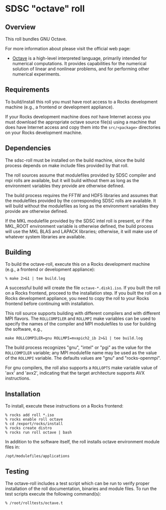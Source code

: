 # SDSC "octave" roll

## Overview

This roll bundles GNU Octave.

For more information about please visit the official web page:

- <a href="http://www.gnu.org/software/octave/" target="_blank">Octave</a> is a high-level interpreted language, primarily intended for numerical computations. It provides capabilities for the numerical solution of linear and nonlinear problems, and for performing other numerical experiments.


## Requirements

To build/install this roll you must have root access to a Rocks development
machine (e.g., a frontend or development appliance).

If your Rocks development machine does *not* have Internet access you must
download the appropriate octave source file(s) using a machine that does
have Internet access and copy them into the `src/<package>` directories on your
Rocks development machine.


## Dependencies

The sdsc-roll must be installed on the build machine, since the build process
depends on make include files provided by that roll.

The roll sources assume that modulefiles provided by SDSC compiler and mpi
rolls are available, but it will build without them as long as the environment
variables they provide are otherwise defined.

The build process requires the FFTW and HDF5 libraries and assumes that
the modulefiles provided by the corresponding SDSC rolls are available.
It will build without the modulefiles as long as the environment variables
they provide are otherwise defined.

If the MKL modulefile provided by the SDSC intel roll is present, or if the
MKL_ROOT environment variable is otherwise defined, the build process will use
the MKL BLAS and LAPACK libraries; otherwise, it will make use of whatever
system libraries are available.


## Building

To build the octave-roll, execute this on a Rocks development
machine (e.g., a frontend or development appliance):

```shell
% make 2>&1 | tee build.log
```

A successful build will create the file `octave-*.disk1.iso`.  If you built the
roll on a Rocks frontend, proceed to the installation step. If you built the
roll on a Rocks development appliance, you need to copy the roll to your Rocks
frontend before continuing with installation.

This roll source supports building with different compilers and with different
MPI flavors. The `ROLLCOMPILER` and `ROLLMPI` make variables can be used to
specify the names of the compiler and MPI modulefiles to use for building the
software, e.g.,

```shell
make ROLLCOMPILER=gnu ROLLMPI=mvapich2_ib 2>&1 | tee build.log
```

The build process recognizes "gnu", "intel" or "pgi" as the value for the
`ROLLCOMPILER` variable; any MPI modulefile name may be used as the value of
the `ROLLMPI` variable.  The defaults values are "gnu" and "rocks-openmpi".

For gnu compilers, the roll also supports a `ROLLOPTS` make variable value of
'avx' and 'avx2', indicating that the target architecture supports AVX instructions.


## Installation

To install, execute these instructions on a Rocks frontend:

```shell
% rocks add roll *.iso
% rocks enable roll octave 
% cd /export/rocks/install
% rocks create distro
% rocks run roll octave | bash
```

In addition to the software itself, the roll installs octave environment
module files in:

```shell
/opt/modulefiles/applications
```


## Testing

The octave-roll includes a test script which can be run to verify proper
installation of the roll documentation, binaries and module files. To
run the test scripts execute the following command(s):

```shell
% /root/rolltests/octave.t 
```
